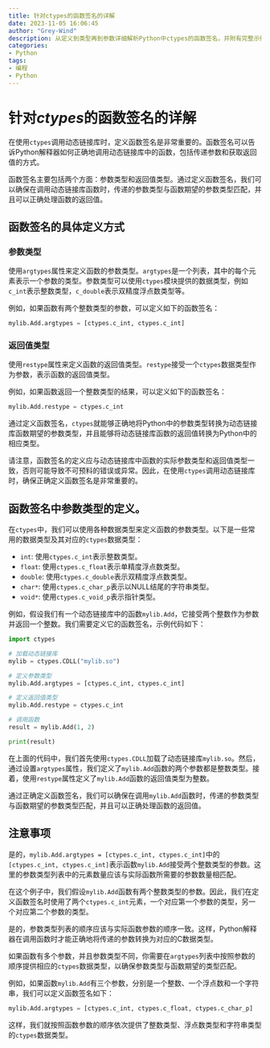 ```yaml
---
title: 针对ctypes的函数签名的详解
date: 2023-11-05 16:06:45
author: "Grey-Wind"
description: 从定义到类型再到参数详细解析Python中ctypes的函数签名，并附有完整示例代码参阅。
categories:
- Python
tags:
- 编程
- Python
---
```


# 针对*ctypes*的函数签名的详解

在使用`ctypes`调用动态链接库时，定义函数签名是非常重要的。函数签名可以告诉Python解释器如何正确地调用动态链接库中的函数，包括传递参数和获取返回值的方式。

函数签名主要包括两个方面：参数类型和返回值类型。通过定义函数签名，我们可以确保在调用动态链接库函数时，传递的参数类型与函数期望的参数类型匹配，并且可以正确处理函数的返回值。

## 函数签名的具体定义方式

### 参数类型

使用`argtypes`属性来定义函数的参数类型。`argtypes`是一个列表，其中的每个元素表示一个参数的类型。参数类型可以使用`ctypes`模块提供的数据类型，例如`c_int`表示整数类型，`c_double`表示双精度浮点数类型等。

例如，如果函数有两个整数类型的参数，可以定义如下的函数签名：

```python
mylib.Add.argtypes = [ctypes.c_int, ctypes.c_int]
```

### 返回值类型

使用`restype`属性来定义函数的返回值类型。`restype`接受一个`ctypes`数据类型作为参数，表示函数的返回值类型。

例如，如果函数返回一个整数类型的结果，可以定义如下的函数签名：

```python
mylib.Add.restype = ctypes.c_int
```

通过定义函数签名，`ctypes`就能够正确地将Python中的参数类型转换为动态链接库函数期望的参数类型，并且能够将动态链接库函数的返回值转换为Python中的相应类型。

请注意，函数签名的定义应与动态链接库中函数的实际参数类型和返回值类型一致，否则可能导致不可预料的错误或异常。因此，在使用`ctypes`调用动态链接库时，确保正确定义函数签名是非常重要的。

## 函数签名中参数类型的定义。

在`ctypes`中，我们可以使用各种数据类型来定义函数的参数类型。以下是一些常用的数据类型及其对应的`ctypes`数据类型：

- `int`: 使用`ctypes.c_int`表示整数类型。
- `float`: 使用`ctypes.c_float`表示单精度浮点数类型。
- `double`: 使用`ctypes.c_double`表示双精度浮点数类型。
- `char*`: 使用`ctypes.c_char_p`表示以NULL结尾的字符串类型。
- `void*`: 使用`ctypes.c_void_p`表示指针类型。

例如，假设我们有一个动态链接库中的函数`mylib.Add`，它接受两个整数作为参数并返回一个整数。我们需要定义它的函数签名，示例代码如下：

```python
import ctypes

# 加载动态链接库
mylib = ctypes.CDLL("mylib.so")

# 定义参数类型
mylib.Add.argtypes = [ctypes.c_int, ctypes.c_int]

# 定义返回值类型
mylib.Add.restype = ctypes.c_int

# 调用函数
result = mylib.Add(1, 2)

print(result)
```

在上面的代码中，我们首先使用`ctypes.CDLL`加载了动态链接库`mylib.so`。然后，通过设置`argtypes`属性，我们定义了`mylib.Add`函数的两个参数都是整数类型。接着，使用`restype`属性定义了`mylib.Add`函数的返回值类型为整数。

通过正确定义函数签名，我们可以确保在调用`mylib.Add`函数时，传递的参数类型与函数期望的参数类型匹配，并且可以正确处理函数的返回值。

## 注意事项

是的，`mylib.Add.argtypes = [ctypes.c_int, ctypes.c_int]`中的`[ctypes.c_int, ctypes.c_int]`表示函数`mylib.Add`接受两个整数类型的参数。这里的参数类型列表中的元素数量应该与实际函数所需要的参数数量相匹配。

在这个例子中，我们假设`mylib.Add`函数有两个整数类型的参数。因此，我们在定义函数签名时使用了两个`ctypes.c_int`元素，一个对应第一个参数的类型，另一个对应第二个参数的类型。

是的，参数类型列表的顺序应该与实际函数参数的顺序一致。这样，Python解释器在调用函数时才能正确地将传递的参数转换为对应的C数据类型。

如果函数有多个参数，并且参数类型不同，你需要在`argtypes`列表中按照参数的顺序提供相应的`ctypes`数据类型，以确保参数类型与函数期望的类型匹配。

例如，如果函数`mylib.Add`有三个参数，分别是一个整数、一个浮点数和一个字符串，我们可以定义函数签名如下：

```python
mylib.Add.argtypes = [ctypes.c_int, ctypes.c_float, ctypes.c_char_p]
```

这样，我们就按照函数参数的顺序依次提供了整数类型、浮点数类型和字符串类型的`ctypes`数据类型。
